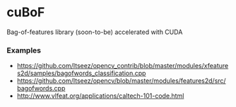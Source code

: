 # cuBoF
Bag-of-features library (soon-to-be) accelerated with CUDA

### Examples
- https://github.com/Itseez/opencv_contrib/blob/master/modules/xfeatures2d/samples/bagofwords_classification.cpp
- https://github.com/Itseez/opencv/blob/master/modules/features2d/src/bagofwords.cpp
- http://www.vlfeat.org/applications/caltech-101-code.html